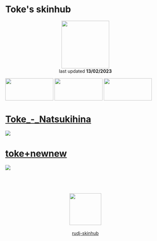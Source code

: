 # Toke's skinhub
<p align="center">
<a href="https://osu.ppy.sh/users/2601166">
  <img src="https://a.ppy.sh/2601166"  
       width="150"
       height="150"></a>
<br>
last updated <b>13/02/2023</b>
</p>

<a href="https://www.youtube.com/watch?v=kbbgypvGPgM">
<img src="https://i.imgur.com/uDyKiLi.png"
       width="151" 
       height="70"/></a>

<a href="https://i.imgur.com/o0kMf8Y.png">
<img src="https://i.imgur.com/o0kMf8Y.png"
       width="151" 
       height="70"/></a>

<a href="https://github.com/rudj-skinhub/woal/blob/tyfh/aeshub.md">
<img src="https://i.imgur.com/nnkLwEo.png" 
       width="151" 
       height="70"/></a>

# [Toke_-_Natsukihina](https://github.com/rudj-skinhub/woal/raw/tyfh/player/toke/Toke_-_Natsukihina.osk)
[![](https://osu.ppy.sh/ss/18328072/d8fe)](https://github.com/rudj-skinhub/woal/raw/tyfh/player/toke/Toke_-_Natsukihina.osk)

# [toke+newnew](https://github.com/rudj-skinhub/woal/raw/tyfh/player/toke/toke%2Bnewnew.osk)
[![](https://i.imgur.com/vPN5rgx.jpeg)](https://github.com/rudj-skinhub/woal/raw/tyfh/player/toke/toke%2Bnewnew.osk)

#
<p align="center">
  <br></br>
  <a href="https://www.twitch.tv/tokeosu">
  <img src="https://i.imgur.com/HM030lk.png" 
       width="100" 
       height="100"></a>
  <br></br>
  <a href="README.md">rudj-skinhub</a>
 </p>
